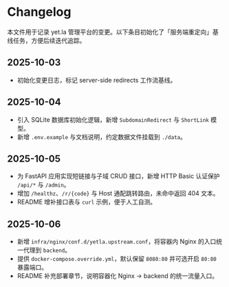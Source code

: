 # Changelog

本文件用于记录 yet.la 管理平台的变更。以下条目初始化了「服务端重定向」基线任务，方便后续迭代追踪。

## 2025-10-03
- 初始化变更日志，标记 server-side redirects 工作流基线。

## 2025-10-04
- 引入 SQLite 数据库初始化逻辑，新增 `SubdomainRedirect` 与 `ShortLink` 模型。
- 新增 `.env.example` 与文档说明，约定数据文件挂载到 `./data`。

## 2025-10-05
- 为 FastAPI 应用实现短链接与子域 CRUD 接口，新增 HTTP Basic 认证保护 `/api/*` 与 `/admin`。
- 增加 `/healthz`、`/r/{code}` 与 Host 通配跳转路由，未命中返回 404 文本。
- README 增补接口表与 `curl` 示例，便于人工自测。

## 2025-10-06
- 新增 `infra/nginx/conf.d/yetla.upstream.conf`，将容器内 Nginx 的入口统一代理到 `backend`。
- 提供 `docker-compose.override.yml`，默认保留 `8080:80` 并可选开启 `80:80` 暴露端口。
- README 补充部署章节，说明容器化 Nginx → backend 的统一流量入口。
